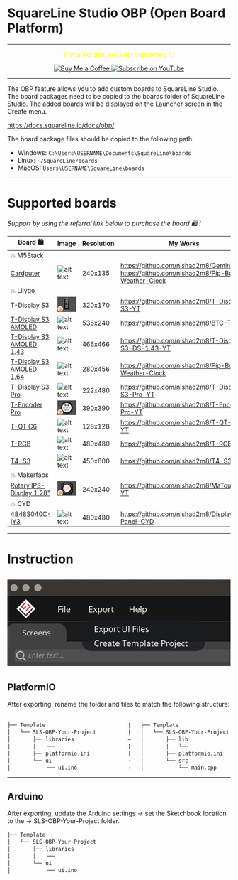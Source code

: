 
# SquareLine Studio OBP (Open Board Platform)


---
<p align="center">
  <span style="color: yellow;">If you like this, consider supporting it:</span>
</p>

<p align="center">
  <a href="https://www.buymeacoffee.com/nishad2m8" target="_blank">
    <img src="https://cdn.buymeacoffee.com/buttons/v2/default-yellow.png" alt="Buy Me a Coffee" style="height: 35px;">
  </a>
  <a href="https://www.youtube.com/channel/UCV_35rUyf4N5mHZXaxaFKiQ" target="_blank">
    <img src="https://img.shields.io/badge/Subscribe%20on%20YouTube-FF0000?style=flat&logo=youtube" alt="Subscribe on YouTube" style="height: 35px;">
  </a>
</p>

---
The OBP feature allows you to add custom boards to SquareLine Studio. The board packages need to be copied to the boards folder of SquareLine Studio. The added boards will be displayed on the Launcher screen in the Create menu.

https://docs.squareline.io/docs/obp/ 

The board package files should be copied to the following path:

- Windows: ```C:\Users\USERNAME\Documents\SquareLine\boards```
- Linux: ```~/SquareLine/boards```
- MacOS: ```Users\USERNAME\SquareLine\boards```

---



# Supported boards

_Support by using the referral link below to purchase the board 🛍️ !_

| Board 🛍️ | Image | Resolution | My Works |
|-----------------|-----------------|-----------------|-----------------|
|💥 M5Stack |
|[Cardputer](https://s.click.aliexpress.com/e/_DnK2GNR)|![alt text](M5Stack/Cardputer/cardputer.png) |240x135| https://github.com/nishad2m8/GeminiPuter <br> https://github.com/nishad2m8/Pip-Boy-Weather-Clock |
|💥 Lilygo|
| [T-Display S3](https://s.click.aliexpress.com/e/_EyapYZJ)  | ![alt text](Lilygo/t-display-s3/t-display-s3.png) | 320x170  | https://github.com/nishad2m8/T-Display-S3-YT |
| [T-Display S3 AMOLED](https://s.click.aliexpress.com/e/_EJvcv3n)  | ![alt text](Lilygo/t-display-s3-amoled/t-display-s3-amoled.png) | 536x240  | https://github.com/nishad2m8/BTC-Ticker |
| [T-Display S3 AMOLED 1.43](https://s.click.aliexpress.com/e/_oo8DcLv)  |![alt text](Lilygo/t-display-s3-amoled-1.43/t-display-s3-amoled-1.43.png) | 466x466  | https://github.com/nishad2m8/T-Display-S3-DS-1.43-YT|
| [T-Display S3 AMOLED 1.64](https://s.click.aliexpress.com/e/_oFH1351)  | ![alt text](Lilygo/t-display-s3-amoled-1.64/t-display-s3-amoled-1.64.png) | 280x456  |https://github.com/nishad2m8/Pip-Boy-Weather-Clock |
| [T-Display S3 Pro](https://s.click.aliexpress.com/e/_onH08Ub)  | ![alt text](Lilygo/t-display-s3-pro/t-display-s3-pro.png) | 222x480  | https://github.com/nishad2m8/T-Display-S3-Pro-YT|
| [T-Encoder Pro](https://s.click.aliexpress.com/e/_mOAGaVW)  | ![alt text](Lilygo/t-encoder-pro/t-encoder-pro.png) | 390x390  | https://github.com/nishad2m8/T-Encode-Pro-YT |
| [T-QT C6](https://s.click.aliexpress.com/e/_DEoEopt)  | ![alt text](Lilygo/t-qt-c6/t-qt-c6.png) | 128x128  | https://github.com/nishad2m8/T-QT-C6-YT |
| [T-RGB](https://s.click.aliexpress.com/e/_oDt7iPZ)  | ![alt text](Lilygo/t-rgb/t-rgb.png) | 480x480  | https://github.com/nishad2m8/T-RGB-YT |
| [T4-S3](https://s.click.aliexpress.com/e/_EwYC7m9)  | ![alt text](Lilygo/t4-s3/t4-s3.png) | 450x600  |https://github.com/nishad2m8/T4-S3-YT |
|💥 Makerfabs |
|[Rotary IPS-Display 1.28"](https://www.makerfabs.com/matouch-esp32-s3-rotaryips-display1-28-gc9a01.html)| ![alt text](<Makerfabs/MaTouch Rotary 1.28/MaTouch Rotary 1.28.png>) | 240x240 | https://github.com/nishad2m8/MaTouch-YT |
|💥 CYD|
|[4848S040C-IY3](https://s.click.aliexpress.com/e/_EQ3RBgD)| ![alt text](<Display Panel CYD/4848S040C-IY3/4848S040C-IY3.png>) | 480x480 |https://github.com/nishad2m8/Display-Panel-CYD


---

# Instruction

![alt text](00-Assets/SLS.png)
---

## PlatformIO

After exporting, rename the folder and files to match the following structure:


```

├── Template                          |   ├── Template
│   └── SLS-OBP-Your-Project          |   |   └── SLS-OBP-Your-Project
│       ├── libraries                 ➔   │       ├── lib
│       │   └──                       |   │       │   └── 
│       ├── platformio.ini            |   │       ├── platformio.ini
│       └── ui                        ➔   │       └── src
│           └── ui.ino                ➔   │           └── main.cpp
```
---

## Arduino
After exporting, update the Arduino settings → set the Sketchbook location to the →  SLS-OBP-Your-Project folder.

```plaintext
├── Template  
│   └── SLS-OBP-Your-Project   
│       ├── libraries             
│       │   └──                          
│       └── ui                        
│           └── ui.ino
```

